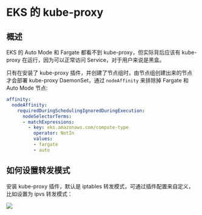 # EKS 的 kube-proxy

## 概述

EKS 的 Auto Mode 和 Fargate 都看不到 kube-proxy，但实际背后应该有 kube-proxy 在运行，因为可以正常访问 Service，对于用户来说是黑盒。

只有在安装了 kube-proxy 插件，并创建了节点组时，由节点组创建出来的节点才会部署 kube-proxy DaemonSet，通过 `nodeAffinity` 来排除掉 Fargate 和 Auto Mode 节点:

```yaml
affinity:
  nodeAffinity:
    requiredDuringSchedulingIgnoredDuringExecution:
      nodeSelectorTerms:
      - matchExpressions:
        - key: eks.amazonaws.com/compute-type
          operator: NotIn
          values:
          - fargate
          - auto
```
## 如何设置转发模式

安装 kube-proxy 插件，默认是 iptables 转发模式，可通过插件配置来自定义，比如设置为 ipvs 转发模式：

![](https://image-host-1251893006.cos.ap-chengdu.myqcloud.com/2025%2F09%2F25%2F20250925101735.png)
